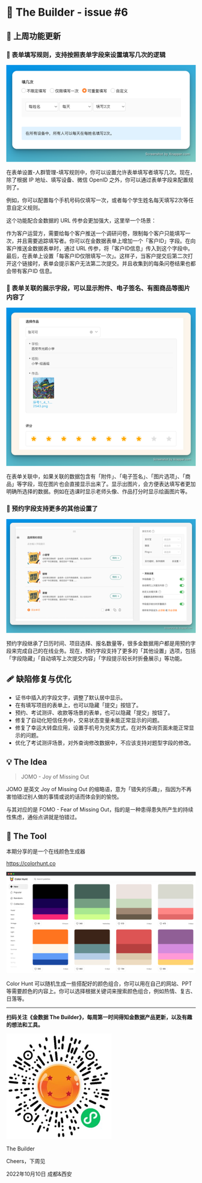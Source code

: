 # 🧩 The Builder - issue #6

## 🎉 上周功能更新

### 🔐 表单填写规则，支持按照表单字段来设置填写几次的逻辑

![fill frequency by form field](images/1010/fill-frequency-by-form-fields.png)

在表单设置-人群管理-填写规则中，你可以设置允许表单填写者填写几次。现在，除了根据 IP 地址、填写设备、微信 OpenID 之外，你可以通过表单字段来配置规则了。

例如，你可以配置每个手机号码仅填写一次，或者每个学生姓名每天填写2次等任意自定义规则。

这个功能配合金数据的 URL 传参会更加强大，这里举一个场景：

作为客户运营方，需要给每个客户推送一个调研问卷，限制每个客户只能填写一次，并且需要追踪填写者。你可以在金数据表单上增加一个「客户ID」字段。在向客户推送金数据表单时，通过 URL 传参，将「客户ID信息」传入到这个字段中。最后，在表单上设置「每客户ID仅限填写一次」。这样子，当客户提交后第二次打开这个链接时，表单会提示客户无法第二次提交。并且收集到的每条问卷结果也都会带有客户ID 信息。

### 🎨 表单关联的展示字段，可以显示附件、电子签名、有图商品等图片内容了

![images in form assocation display field](images/1010/images-in-form-association-display-fields.png)

在表单关联中，如果关联的数据包含有「附件」、「电子签名」、「图片选项」、「商品」等字段，现在图片也会直接显示出来了。显示出图片，会方便表达填写者更加明确所选择的数据。例如在选课时显示老师头像、作品打分时显示绘画图片等。

### 📆 预约字段支持更多的其他设置了

![more options for reservation field](images/1010/more-options-for-reservation-field.png)

预约字段继承了日历时间、项目选择、报名数量等，很多金数据用户都是用预约字段来完成自己的在线业务。现在，预约字段支持了更多的「其他设置」选项，包括「字段隐藏」「自动填写上次提交内容」「字段提示较长时折叠展示」等功能。

## 🩹 缺陷修复与优化

* 证书中插入的字段文字，调整了默认居中显示。
* 在有填写项目的表单上，也可以隐藏「提交」按钮了。
* 预约、考试测评、收款等场景的表单，也可以隐藏「提交」按钮了。
* 修复了自动化短信任务中，交易状态变量未能正常显示的问题。
* 修复了幸运大转盘应用，设置手机号为兑奖方式，在对外查询页面未能正常显示的问题。
* 优化了考试测评场景，对外查询修改数据中，不应该支持对题型字段的修改。

## 💡 The Idea

> JOMO - Joy of Missing Out

JOMO 是英文 Joy of Missing Out 的缩略语，意为「错失的乐趣」，指因为不再害怕错过别人做的事情或说的话而体会到的愉悦。

与其对应的是 FOMO - Fear of Missing Out，指的是一种患得患失所产生的持续性焦虑，通俗点讲就是怕错过。

## 🚀 The Tool

本期分享的是一个在线颜色生成器

https://colorhunt.co

![Color Hunt](images/1010/colorhunt.png)

Color Hunt 可以随机生成一些搭配好的颜色组合，你可以用在自己的网站、PPT等需要颜色的内容上。你可以选择根据关键词来搜索颜色组合，例如热情、复古、日落等。

---

__扫码关注《金数据 The Builder》，每周第一时间得知金数据产品更新，以及有趣的想法和工具。__

![QRCode](images/miniprogram_qrcode.jpeg)

The Builder

Cheers，下周见

2022年10月10日 成都&西安
